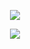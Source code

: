 <p align='center'>
    <img src="https://capsule-render.vercel.app/api?type=waving&color=auto&height=300&section=header&text=capsule%20render&fontSize=90&animation=fadeIn&fontAlignY=38&desc=Decorate%20GitHub%20Profile%20or%20any%20Repo%20like%20me!&descAlignY=51&descAlign=62"/>
</p>
<p align="center">
  <a href="https://skillicons.dev">
    <img src="https://skillicons.dev/icons?i=html,css,bootstrap,js,react,sass,materialui,git,github,vscode,gmail,npm,linkedin" />
  </a>
</p>
